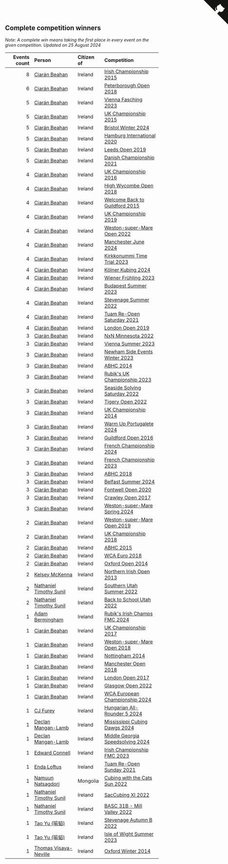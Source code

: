 ## Complete competition winners

*Note: A complete win means taking the first place in every event on the given competition.*
*Updated on 25 August 2024*

| Events count | Person | Citizen of | Competition |
| ---: | :--- | :--- | :--- |
| 8 | [Ciarán Beahan](https://www.worldcubeassociation.org/persons/2012BEAH01) | Ireland | [Irish Championship 2015](https://www.worldcubeassociation.org/competitions/IrishChampionship2015) |
| 6 | [Ciarán Beahan](https://www.worldcubeassociation.org/persons/2012BEAH01) | Ireland | [Peterborough Open 2018](https://www.worldcubeassociation.org/competitions/PeterboroughOpen2018) |
| 5 | [Ciarán Beahan](https://www.worldcubeassociation.org/persons/2012BEAH01) | Ireland | [Vienna Fasching 2023](https://www.worldcubeassociation.org/competitions/ViennaFasching2023) |
| 5 | [Ciarán Beahan](https://www.worldcubeassociation.org/persons/2012BEAH01) | Ireland | [UK Championship 2015](https://www.worldcubeassociation.org/competitions/UKChampionship2015) |
| 5 | [Ciarán Beahan](https://www.worldcubeassociation.org/persons/2012BEAH01) | Ireland | [Bristol Winter 2024](https://www.worldcubeassociation.org/competitions/BristolWinter2024) |
| 5 | [Ciarán Beahan](https://www.worldcubeassociation.org/persons/2012BEAH01) | Ireland | [Hamburg International 2020](https://www.worldcubeassociation.org/competitions/HamburgInternational2020) |
| 5 | [Ciarán Beahan](https://www.worldcubeassociation.org/persons/2012BEAH01) | Ireland | [Leeds Open 2019](https://www.worldcubeassociation.org/competitions/LeedsOpen2019) |
| 5 | [Ciarán Beahan](https://www.worldcubeassociation.org/persons/2012BEAH01) | Ireland | [Danish Championship 2021](https://www.worldcubeassociation.org/competitions/DanishChampionship2021) |
| 4 | [Ciarán Beahan](https://www.worldcubeassociation.org/persons/2012BEAH01) | Ireland | [UK Championship 2016](https://www.worldcubeassociation.org/competitions/UKChampionship2016) |
| 4 | [Ciarán Beahan](https://www.worldcubeassociation.org/persons/2012BEAH01) | Ireland | [High Wycombe Open 2018](https://www.worldcubeassociation.org/competitions/HWO2018) |
| 4 | [Ciarán Beahan](https://www.worldcubeassociation.org/persons/2012BEAH01) | Ireland | [Welcome Back to Guildford 2015](https://www.worldcubeassociation.org/competitions/WelcomeBackToGuildford2015) |
| 4 | [Ciarán Beahan](https://www.worldcubeassociation.org/persons/2012BEAH01) | Ireland | [UK Championship 2019](https://www.worldcubeassociation.org/competitions/UKChampionship2019) |
| 4 | [Ciarán Beahan](https://www.worldcubeassociation.org/persons/2012BEAH01) | Ireland | [Weston-super-Mare Open 2022](https://www.worldcubeassociation.org/competitions/WestonsuperMareOpen2022) |
| 4 | [Ciarán Beahan](https://www.worldcubeassociation.org/persons/2012BEAH01) | Ireland | [Manchester June 2024](https://www.worldcubeassociation.org/competitions/ManchesterJune2024) |
| 4 | [Ciarán Beahan](https://www.worldcubeassociation.org/persons/2012BEAH01) | Ireland | [Kirkkonummi Time Trial 2023](https://www.worldcubeassociation.org/competitions/KirkkonummiTimeTrial2023) |
| 4 | [Ciarán Beahan](https://www.worldcubeassociation.org/persons/2012BEAH01) | Ireland | [Kölner Kubing 2024](https://www.worldcubeassociation.org/competitions/KolnerKubing2024) |
| 4 | [Ciarán Beahan](https://www.worldcubeassociation.org/persons/2012BEAH01) | Ireland | [Wiener Frühling 2023](https://www.worldcubeassociation.org/competitions/WienerFruhling2023) |
| 4 | [Ciarán Beahan](https://www.worldcubeassociation.org/persons/2012BEAH01) | Ireland | [Budapest Summer 2023](https://www.worldcubeassociation.org/competitions/BudapestSummer2023) |
| 4 | [Ciarán Beahan](https://www.worldcubeassociation.org/persons/2012BEAH01) | Ireland | [Stevenage Summer 2022](https://www.worldcubeassociation.org/competitions/StevenageSummer2022) |
| 4 | [Ciarán Beahan](https://www.worldcubeassociation.org/persons/2012BEAH01) | Ireland | [Tuam Re-Open Saturday 2021](https://www.worldcubeassociation.org/competitions/TuamSaturday2021) |
| 4 | [Ciarán Beahan](https://www.worldcubeassociation.org/persons/2012BEAH01) | Ireland | [London Open 2019](https://www.worldcubeassociation.org/competitions/LondonOpen2019) |
| 3 | [Ciarán Beahan](https://www.worldcubeassociation.org/persons/2012BEAH01) | Ireland | [NxN Minnesota 2022](https://www.worldcubeassociation.org/competitions/NxNMinnesota2022) |
| 3 | [Ciarán Beahan](https://www.worldcubeassociation.org/persons/2012BEAH01) | Ireland | [Vienna Summer 2023](https://www.worldcubeassociation.org/competitions/ViennaBigCubeSummer2023) |
| 3 | [Ciarán Beahan](https://www.worldcubeassociation.org/persons/2012BEAH01) | Ireland | [Newham Side Events Winter 2023](https://www.worldcubeassociation.org/competitions/NewhamSideEventsWinter2023) |
| 3 | [Ciarán Beahan](https://www.worldcubeassociation.org/persons/2012BEAH01) | Ireland | [ABHC 2014](https://www.worldcubeassociation.org/competitions/AugustBank2014) |
| 3 | [Ciarán Beahan](https://www.worldcubeassociation.org/persons/2012BEAH01) | Ireland | [Rubik's UK Championship 2023](https://www.worldcubeassociation.org/competitions/RubiksUKChampionship2023) |
| 3 | [Ciarán Beahan](https://www.worldcubeassociation.org/persons/2012BEAH01) | Ireland | [Seaside Solving Saturday 2022](https://www.worldcubeassociation.org/competitions/SeasideSolvingSaturday2022) |
| 3 | [Ciarán Beahan](https://www.worldcubeassociation.org/persons/2012BEAH01) | Ireland | [Tigery Open 2022](https://www.worldcubeassociation.org/competitions/TigeryOpen2022) |
| 3 | [Ciarán Beahan](https://www.worldcubeassociation.org/persons/2012BEAH01) | Ireland | [UK Championship 2014](https://www.worldcubeassociation.org/competitions/UKChampionship2014) |
| 3 | [Ciarán Beahan](https://www.worldcubeassociation.org/persons/2012BEAH01) | Ireland | [Warm Up Portugalete 2024](https://www.worldcubeassociation.org/competitions/WarmUpPortugalete2024) |
| 3 | [Ciarán Beahan](https://www.worldcubeassociation.org/persons/2012BEAH01) | Ireland | [Guildford Open 2016](https://www.worldcubeassociation.org/competitions/GuildfordOpen2016) |
| 3 | [Ciarán Beahan](https://www.worldcubeassociation.org/persons/2012BEAH01) | Ireland | [French Championship 2024](https://www.worldcubeassociation.org/competitions/FrenchChampionship2024) |
| 3 | [Ciarán Beahan](https://www.worldcubeassociation.org/persons/2012BEAH01) | Ireland | [French Championship 2023](https://www.worldcubeassociation.org/competitions/FrenchChampionship2023) |
| 3 | [Ciarán Beahan](https://www.worldcubeassociation.org/persons/2012BEAH01) | Ireland | [ABHC 2018](https://www.worldcubeassociation.org/competitions/ABHC2018) |
| 3 | [Ciarán Beahan](https://www.worldcubeassociation.org/persons/2012BEAH01) | Ireland | [Belfast Summer 2024](https://www.worldcubeassociation.org/competitions/BelfastSummer2024) |
| 3 | [Ciarán Beahan](https://www.worldcubeassociation.org/persons/2012BEAH01) | Ireland | [Fontwell Open 2020](https://www.worldcubeassociation.org/competitions/FontwellOpen2020) |
| 3 | [Ciarán Beahan](https://www.worldcubeassociation.org/persons/2012BEAH01) | Ireland | [Crawley Open 2017](https://www.worldcubeassociation.org/competitions/CrawleyOpen2017) |
| 3 | [Ciarán Beahan](https://www.worldcubeassociation.org/persons/2012BEAH01) | Ireland | [Weston-super-Mare Spring 2024](https://www.worldcubeassociation.org/competitions/WestonsuperMareSpring2024) |
| 2 | [Ciarán Beahan](https://www.worldcubeassociation.org/persons/2012BEAH01) | Ireland | [Weston-super-Mare Open 2019](https://www.worldcubeassociation.org/competitions/WestonsuperMareOpen2019) |
| 2 | [Ciarán Beahan](https://www.worldcubeassociation.org/persons/2012BEAH01) | Ireland | [UK Championship 2018](https://www.worldcubeassociation.org/competitions/UKC2018) |
| 2 | [Ciarán Beahan](https://www.worldcubeassociation.org/persons/2012BEAH01) | Ireland | [ABHC 2015](https://www.worldcubeassociation.org/competitions/AugustBankHolidayCompetition2015) |
| 2 | [Ciarán Beahan](https://www.worldcubeassociation.org/persons/2012BEAH01) | Ireland | [WCA Euro 2018](https://www.worldcubeassociation.org/competitions/Euro2018) |
| 2 | [Ciarán Beahan](https://www.worldcubeassociation.org/persons/2012BEAH01) | Ireland | [Oxford Open 2014](https://www.worldcubeassociation.org/competitions/OxfordOpen2014) |
| 2 | [Kelsey McKenna](https://www.worldcubeassociation.org/persons/2012MCKE01) | Ireland | [Northern Irish Open 2013](https://www.worldcubeassociation.org/competitions/NorthernIrishOpen2013) |
| 2 | [Nathaniel Timothy Sunil](https://www.worldcubeassociation.org/persons/2022SUNI01) | Ireland | [Southern Utah Summer 2022](https://www.worldcubeassociation.org/competitions/SouthernUtahSummer2022) |
| 2 | [Nathaniel Timothy Sunil](https://www.worldcubeassociation.org/persons/2022SUNI01) | Ireland | [Back to School Utah 2022](https://www.worldcubeassociation.org/competitions/BacktoSchoolUtah2022) |
| 1 | [Adam Bermingham](https://www.worldcubeassociation.org/persons/2020BERM02) | Ireland | [Rubik's Irish Champs FMC 2024](https://www.worldcubeassociation.org/competitions/RubiksIrishChampionshipFMC2024) |
| 1 | [Ciarán Beahan](https://www.worldcubeassociation.org/persons/2012BEAH01) | Ireland | [UK Championship 2017](https://www.worldcubeassociation.org/competitions/UKChampionship2017) |
| 1 | [Ciarán Beahan](https://www.worldcubeassociation.org/persons/2012BEAH01) | Ireland | [Weston-super-Mare Open 2018](https://www.worldcubeassociation.org/competitions/WSMO2018) |
| 1 | [Ciarán Beahan](https://www.worldcubeassociation.org/persons/2012BEAH01) | Ireland | [Nottingham 2014](https://www.worldcubeassociation.org/competitions/UniversityofNottingham2014) |
| 1 | [Ciarán Beahan](https://www.worldcubeassociation.org/persons/2012BEAH01) | Ireland | [Manchester Open 2018](https://www.worldcubeassociation.org/competitions/ManchesterOpen2018) |
| 1 | [Ciarán Beahan](https://www.worldcubeassociation.org/persons/2012BEAH01) | Ireland | [London Open 2017](https://www.worldcubeassociation.org/competitions/LondonOpen2017) |
| 1 | [Ciarán Beahan](https://www.worldcubeassociation.org/persons/2012BEAH01) | Ireland | [Glasgow Open 2022](https://www.worldcubeassociation.org/competitions/GlasgowOpen2022) |
| 1 | [Ciarán Beahan](https://www.worldcubeassociation.org/persons/2012BEAH01) | Ireland | [WCA European Championship 2024](https://www.worldcubeassociation.org/competitions/Euro2024) |
| 1 | [CJ Furey](https://www.worldcubeassociation.org/persons/2022FURE01) | Ireland | [Hungarian All-Rounder 5 2024](https://www.worldcubeassociation.org/competitions/HungarianAllRounder52024) |
| 1 | [Declan Mangan-Lamb](https://www.worldcubeassociation.org/persons/2023MANG02) | Ireland | [Mississippi Cubing Dawgs 2024](https://www.worldcubeassociation.org/competitions/MississippiCubingDawgs2024) |
| 1 | [Declan Mangan-Lamb](https://www.worldcubeassociation.org/persons/2023MANG02) | Ireland | [Middle Georgia Speedsolving 2024](https://www.worldcubeassociation.org/competitions/MiddleGeorgiaSpeedsolving2024) |
| 1 | [Edward Connell](https://www.worldcubeassociation.org/persons/2018CONN04) | Ireland | [Irish Championship FMC 2023](https://www.worldcubeassociation.org/competitions/IrishChampionshipFMC2023) |
| 1 | [Enda Loftus](https://www.worldcubeassociation.org/persons/2021LOFT01) | Ireland | [Tuam Re-Open Sunday 2021](https://www.worldcubeassociation.org/competitions/TuamSunday2021) |
| 1 | [Namuun Natsagdorj](https://www.worldcubeassociation.org/persons/2019NATS02) | Mongolia | [Cubing with the Cats Sun 2022](https://www.worldcubeassociation.org/competitions/CubingwiththeCatsSunday2022) |
| 1 | [Nathaniel Timothy Sunil](https://www.worldcubeassociation.org/persons/2022SUNI01) | Ireland | [SacCubing XI 2022](https://www.worldcubeassociation.org/competitions/SacCubingXI2022) |
| 1 | [Nathaniel Timothy Sunil](https://www.worldcubeassociation.org/persons/2022SUNI01) | Ireland | [BASC 31B - Mill Valley 2022](https://www.worldcubeassociation.org/competitions/BASC31BMillValley2022) |
| 1 | [Tao Yu (喻韬)](https://www.worldcubeassociation.org/persons/2012YUTA01) | Ireland | [Stevenage Autumn B 2022](https://www.worldcubeassociation.org/competitions/StevenageAutumnB2022) |
| 1 | [Tao Yu (喻韬)](https://www.worldcubeassociation.org/persons/2012YUTA01) | Ireland | [Isle of Wight Summer 2023](https://www.worldcubeassociation.org/competitions/IsleofWightSummer2023) |
| 1 | [Thomas Visaya-Neville](https://www.worldcubeassociation.org/persons/2014VISA01) | Ireland | [Oxford Winter 2014](https://www.worldcubeassociation.org/competitions/OxfordWinter2014) |


<a href="https://github.com/simonkellly/wca_statistics_ireland" class="github-corner" aria-label="View source on Github"><svg width="80" height="80" viewBox="0 0 250 250" style="fill:#151513; color:#fff; position: absolute; top: 0; border: 0; right: 0;" aria-hidden="true"><path d="M0,0 L115,115 L130,115 L142,142 L250,250 L250,0 Z"></path><path d="M128.3,109.0 C113.8,99.7 119.0,89.6 119.0,89.6 C122.0,82.7 120.5,78.6 120.5,78.6 C119.2,72.0 123.4,76.3 123.4,76.3 C127.3,80.9 125.5,87.3 125.5,87.3 C122.9,97.6 130.6,101.9 134.4,103.2" fill="currentColor" style="transform-origin: 130px 106px;" class="octo-arm"></path><path d="M115.0,115.0 C114.9,115.1 118.7,116.5 119.8,115.4 L133.7,101.6 C136.9,99.2 139.9,98.4 142.2,98.6 C133.8,88.0 127.5,74.4 143.8,58.0 C148.5,53.4 154.0,51.2 159.7,51.0 C160.3,49.4 163.2,43.6 171.4,40.1 C171.4,40.1 176.1,42.5 178.8,56.2 C183.1,58.6 187.2,61.8 190.9,65.4 C194.5,69.0 197.7,73.2 200.1,77.6 C213.8,80.2 216.3,84.9 216.3,84.9 C212.7,93.1 206.9,96.0 205.4,96.6 C205.1,102.4 203.0,107.8 198.3,112.5 C181.9,128.9 168.3,122.5 157.7,114.1 C157.9,116.9 156.7,120.9 152.7,124.9 L141.0,136.5 C139.8,137.7 141.6,141.9 141.8,141.8 Z" fill="currentColor" class="octo-body"></path></svg></a><style>.github-corner:hover .octo-arm{animation:octocat-wave 560ms ease-in-out}@keyframes octocat-wave{0%,100%{transform:rotate(0)}20%,60%{transform:rotate(-25deg)}40%,80%{transform:rotate(10deg)}}@media (max-width:500px){.github-corner:hover .octo-arm{animation:none}.github-corner .octo-arm{animation:octocat-wave 560ms ease-in-out}}</style>
